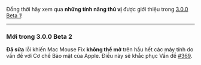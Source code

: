 Đồng thời hãy xem qua **những tính năng thú vị** được giới thiệu trong [3.0.0 Beta 1](https://github.com/noah-nuebling/mac-mouse-fix/releases/tag/3.0.0-Beta-1.1)!

---

### Mới trong 3.0.0 Beta 2

**Đã sửa** lỗi khiến Mac Mouse Fix **không thể mở** trên hầu hết các máy tính do vấn đề với Cơ chế Bảo mật của Apple. Điều này sẽ khắc phục Vấn đề [#369](https://github.com/noah-nuebling/mac-mouse-fix/issues/369).